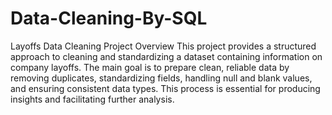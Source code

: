 # Data-Cleaning-By-SQL
Layoffs Data Cleaning Project
Overview
This project provides a structured approach to cleaning and standardizing a dataset containing information on company layoffs. The main goal is to prepare clean, reliable data by removing duplicates, standardizing fields, handling null and blank values, and ensuring consistent data types. This process is essential for producing insights and facilitating further analysis.
